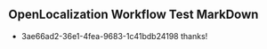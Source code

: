 ## OpenLocalization Workflow Test MarkDown
* 3ae66ad2-36e1-4fea-9683-1c41bdb24198 thanks!

<!--HONumber=Jul16_HO3-->


